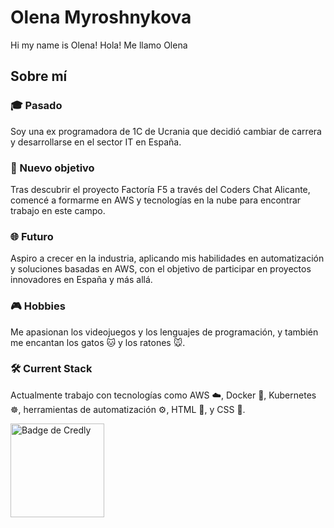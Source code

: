 # Olena Myroshnykova
Hi my name is Olena!
Hola! Me llamo Olena
<div class="about-us">
  <h2>Sobre mí</h2>
  <div class="section">
    <h3>🎓 Pasado</h3>
    <p>Soy una ex programadora de 1C de Ucrania que decidió cambiar de carrera y desarrollarse en el sector IT en España.</p>
  </div>
  
  <div class="section">
    <h3>🚀 Nuevo objetivo</h3>
    <p>Tras descubrir el proyecto Factoría F5 a través del Coders Chat Alicante, comencé a formarme en AWS y tecnologías en la nube para encontrar trabajo en este campo.</p>
  </div>

  <div class="section">
    <h3>🌐 Futuro</h3>
    <p>Aspiro a crecer en la industria, aplicando mis habilidades en automatización y soluciones basadas en AWS, con el objetivo de participar en proyectos innovadores en España y más allá.</p>
  </div>

  <div class="section">
    <h3>🎮 Hobbies</h3>
    <p>Me apasionan los videojuegos y los lenguajes de programación, y también me encantan los gatos 🐱 y los ratones 🐭.</p>
  </div>
</div>

<div class="section">
  <h3>🛠️ Current Stack</h3>
  <p>Actualmente trabajo con tecnologías como AWS ☁️, Docker 🐳, Kubernetes ☸️, herramientas de automatización ⚙️, HTML 📝, y CSS 🎨.</p>
</div>

<a
  href="https://www.credly.com/badges/7bb326e7-14fe-463e-adb1-c43a2a477072/public_url"
  target="_blank">
  <img class="footer-bage"
    src="https://images.credly.com/size/340x340/images/00634f82-b07f-4bbd-a6bb-53de397fc3a6/image.png"
    alt="Badge de Credly"
    style="width: 150px; height: 150px"/>
</a>
